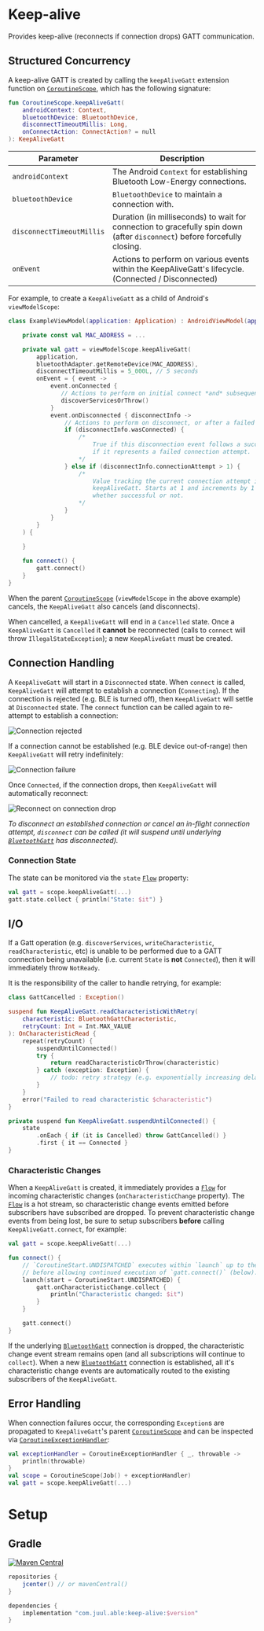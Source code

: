# Keep-alive

Provides keep-alive (reconnects if connection drops) GATT communication.

## Structured Concurrency

A keep-alive GATT is created by calling the `keepAliveGatt` extension function on
[`CoroutineScope`], which has the following signature:

```kotlin
fun CoroutineScope.keepAliveGatt(
    androidContext: Context,
    bluetoothDevice: BluetoothDevice,
    disconnectTimeoutMillis: Long,
    onConnectAction: ConnectAction? = null
): KeepAliveGatt
```

| Parameter                 | Description                                                                                                               |
|---------------------------|---------------------------------------------------------------------------------------------------------------------------|
| `androidContext`          | The Android `Context` for establishing Bluetooth Low-Energy connections.                                                  |
| `bluetoothDevice`         | `BluetoothDevice` to maintain a connection with.                                                                          |
| `disconnectTimeoutMillis` | Duration (in milliseconds) to wait for connection to gracefully spin down (after `disconnect`) before forcefully closing. |
| `onEvent`                 | Actions to perform on various events within the KeepAliveGatt's lifecycle. (Connected / Disconnected)                     |

For example, to create a `KeepAliveGatt` as a child of Android's `viewModelScope`:

```kotlin
class ExampleViewModel(application: Application) : AndroidViewModel(application) {

    private const val MAC_ADDRESS = ...

    private val gatt = viewModelScope.keepAliveGatt(
        application,
        bluetoothAdapter.getRemoteDevice(MAC_ADDRESS),
        disconnectTimeoutMillis = 5_000L, // 5 seconds
        onEvent = { event ->
            event.onConnected {
               // Actions to perform on initial connect *and* subsequent reconnects:
               discoverServicesOrThrow()
            }
            event.onDisconnected { disconnectInfo ->
                // Actions to perform on disconnect, or after a failed connection attempt
                if (disconnectInfo.wasConnected) { 
                    /*
                        True if this disconnection event follows a successful connection, false
                        if it represents a failed connection attempt.
                    */
                } else if (disconnectInfo.connectionAttempt > 1) {
                    /* 
                        Value tracking the current connection attempt in the life span of the
                        keepAliveGatt. Starts at 1 and increments by 1 for each connection attempt,
                        whether successful or not.
                    */
                }
            }
        }
    ) {
        
    }

    fun connect() {
        gatt.connect()
    }
}
```

When the parent [`CoroutineScope`] (`viewModelScope` in the above example) cancels, the
`KeepAliveGatt` also cancels (and disconnects).

When cancelled, a `KeepAliveGatt` will end in a `Cancelled` state. Once a `KeepAliveGatt` is
`Cancelled` it **cannot** be reconnected (calls to `connect` will throw `IllegalStateException`); a
new `KeepAliveGatt` must be created.

## Connection Handling

A `KeepAliveGatt` will start in a `Disconnected` state. When `connect` is called, `KeepAliveGatt`
will attempt to establish a connection (`Connecting`). If the connection is rejected (e.g. BLE is
turned off), then `KeepAliveGatt` will settle at `Disconnected` state. The `connect` function can be
called again to re-attempt to establish a connection:

![Connection rejected](artwork/connect-reject.png)

If a connection cannot be established (e.g. BLE device out-of-range) then `KeepAliveGatt` will retry
indefinitely:

![Connection failure](artwork/connect-failure.png)

Once `Connected`, if the connection drops, then `KeepAliveGatt` will automatically reconnect:

![Reconnect on connection drop](artwork/connection-drop.png)

_To disconnect an established connection or cancel an in-flight connection attempt, `disconnect` can
be called (it will suspend until underlying [`BluetoothGatt`] has disconnected)._

### Connection State

The state can be monitored via the `state` [`Flow`] property:

```kotlin
val gatt = scope.keepAliveGatt(...)
gatt.state.collect { println("State: $it") }
```

## I/O

If a Gatt operation (e.g. `discoverServices`, `writeCharacteristic`, `readCharacteristic`, etc) is
unable to be performed due to a GATT connection being unavailable (i.e. current `State` is **not**
`Connected`), then it will immediately throw `NotReady`.

It is the responsibility of the caller to handle retrying, for example:

```kotlin
class GattCancelled : Exception()

suspend fun KeepAliveGatt.readCharacteristicWithRetry(
    characteristic: BluetoothGattCharacteristic,
    retryCount: Int = Int.MAX_VALUE
): OnCharacteristicRead {
    repeat(retryCount) {
        suspendUntilConnected()
        try {
            return readCharacteristicOrThrow(characteristic)
        } catch (exception: Exception) {
            // todo: retry strategy (e.g. exponentially increasing delay)
        }
    }
    error("Failed to read characteristic $characteristic")
}

private suspend fun KeepAliveGatt.suspendUntilConnected() {
    state
        .onEach { if (it is Cancelled) throw GattCancelled() }
        .first { it == Connected }
}
```

### Characteristic Changes

When a `KeepAliveGatt` is created, it immediately provides a [`Flow`] for incoming characteristic
changes (`onCharacteristicChange` property). The [`Flow`] is a hot stream, so characteristic change
events emitted before subscribers have subscribed are dropped. To prevent characteristic change
events from being lost, be sure to setup subscribers **before** calling `KeepAliveGatt.connect`, for
example:

```kotlin
val gatt = scope.keepAliveGatt(...)

fun connect() {
    // `CoroutineStart.UNDISPATCHED` executes within `launch` up to the `collect` (then suspends),
    // before allowing continued execution of `gatt.connect()` (below).
    launch(start = CoroutineStart.UNDISPATCHED) {
        gatt.onCharacteristicChange.collect {
            println("Characteristic changed: $it")
        }
    }

    gatt.connect()
}
```

If the underlying [`BluetoothGatt`] connection is dropped, the characteristic change event stream
remains open (and all subscriptions will continue to `collect`). When a new [`BluetoothGatt`]
connection is established, all it's characteristic change events are automatically routed to the
existing subscribers of the `KeepAliveGatt`.

## Error Handling

When connection failures occur, the corresponding `Exception`s are propagated to `KeepAliveGatt`'s
parent [`CoroutineScope`] and can be inspected via [`CoroutineExceptionHandler`]:

```kotlin
val exceptionHandler = CoroutineExceptionHandler { _, throwable ->
    println(throwable)
}
val scope = CoroutineScope(Job() + exceptionHandler)
val gatt = scope.keepAliveGatt(...)
```

# Setup

## Gradle

[![Maven Central](https://maven-badges.herokuapp.com/maven-central/com.juul.able/keep-alive/badge.svg)](https://maven-badges.herokuapp.com/maven-central/com.juul.able/keep-alive)

```groovy
repositories {
    jcenter() // or mavenCentral()
}

dependencies {
    implementation "com.juul.able:keep-alive:$version"
}
```


[`BluetoothDevice.connectGatt`]: https://developer.android.com/reference/android/bluetooth/BluetoothDevice#connectGatt(android.content.Context,%20boolean,%20android.bluetooth.BluetoothGattCallback)
[`BluetoothGatt`]: https://developer.android.com/reference/android/bluetooth/BluetoothGatt
[`CoroutineScope`]: https://kotlin.github.io/kotlinx.coroutines/kotlinx-coroutines-core/kotlinx.coroutines/-coroutine-scope/
[`CoroutineContext`]: https://kotlinlang.org/api/latest/jvm/stdlib/kotlin.coroutines/-coroutine-context/
[`Flow`]: https://kotlin.github.io/kotlinx.coroutines/kotlinx-coroutines-core/kotlinx.coroutines.flow/-flow/
[`CoroutineExceptionHandler`]: https://kotlin.github.io/kotlinx.coroutines/kotlinx-coroutines-core/kotlinx.coroutines/-coroutine-exception-handler/

